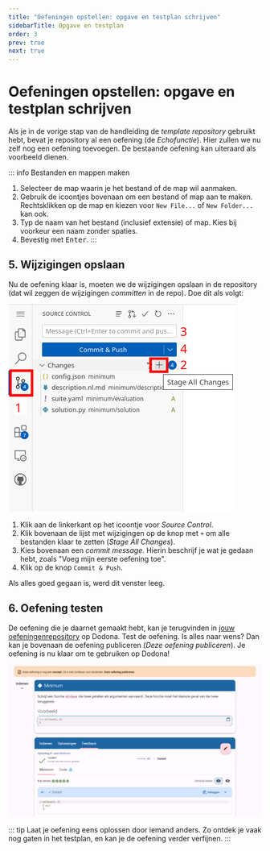 ```yaml
---
title: "Oefeningen opstellen: opgave en testplan schrijven"
sidebarTitle: Opgave en testplan
order: 3
prev: true
next: true
---
```


# Oefeningen opstellen: opgave en testplan schrijven

Als je in de vorige stap van de handleiding de _template repository_ gebruikt hebt, bevat je repository al een oefening (de _Echofunctie_).
Hier zullen we nu zelf nog een oefening toevoegen.
De bestaande oefening kan uiteraard als voorbeeld dienen.

::: info Bestanden en mappen maken
1. Selecteer de map waarin je het bestand of de map wil aanmaken.
2. Gebruik de icoontjes bovenaan om een bestand of map aan te maken. Rechtsklikken op de map en kiezen voor `New File...` of `New Folder...` kan ook.
2. Typ de naam van het bestand (inclusief extensie) of map. Kies bij voorkeur een naam zonder spaties.
3. Bevestig met <kbd>Enter</kbd>.
:::

<!--@include: ../../examples/_common.md-->

## 5. Wijzigingen opslaan

Nu de oefening klaar is, moeten we de wijzigingen opslaan in de repository (dat wil zeggen de wijzigingen _committen_ in de repo).
Doe dit als volgt:

![commit window](./commit.png)

1. Klik aan de linkerkant op het icoontje voor _Source Control_.
2. Klik bovenaan de lijst met wijzigingen op de knop met `+` om alle bestanden klaar te zetten (_Stage All Changes_).
3. Kies bovenaan een _commit message_. Hierin beschrijf je wat je gedaan hebt, zoals "Voeg mijn eerste oefening toe".
4. Klik op de knop `Commit & Push`.

Als alles goed gegaan is, werd dit venster leeg.

## 6. Oefening testen

De oefening die je daarnet gemaakt hebt, kan je terugvinden in  [jouw oefeningenrepository](https://dodona.be/nl/repositories/) op Dodona. Test de oefening. Is alles naar wens? Dan kan je bovenaan de oefening publiceren (_Deze oefening publiceren_). Je oefening is nu klaar om te gebruiken op Dodona!

![Minimum oefening](./minimum.png)

::: tip
Laat je oefening eens oplossen door iemand anders. Zo ontdek je vaak nog gaten in het testplan, en kan je de oefening verder verfijnen.
:::
